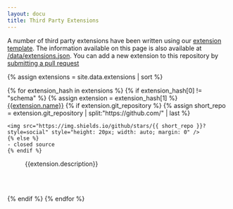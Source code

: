 ```yaml
---
layout: docu
title: Third Party Extensions
---
```


A number of third party extensions have been written using our [extension template](https://github.com/duckdb/extension-template). The information available on this page is also available at [/data/extensions.json](/data/extensions.json). You can add a new extension to this repository by [submitting a pull request](https://github.com/Mause/duckdb-web/new/third-party-extensions/_data/extensions)

{% assign extensions = site.data.extensions | sort %}
<dl>
{% for extension_hash in extensions %}
{% if extension_hash[0] != "schema" %}
{% assign extension = extension_hash[1] %}

<dt>
    <a href="{{extension.git_repository}}">{{extension.name}}</a>
    {% if extension.git_repository %}
    {% assign short_repo = extension.git_repository | split:"https://github.com/" | last %}

    <img src="https://img.shields.io/github/stars/{{ short_repo }}?style=social" style="height: 20px; width: auto; margin: 0" />
    {% else %}
    - closed source
    {% endif %}
</dt>

<dd>
{{extension.description}}

<br/><br/>
</dd>
{% endif %}
{% endfor %}
</dl>
